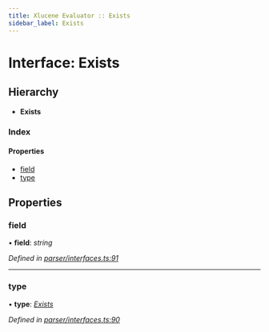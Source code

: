 ```yaml
---
title: Xlucene Evaluator :: Exists
sidebar_label: Exists
---
```


# Interface: Exists

## Hierarchy

* **Exists**

### Index

#### Properties

* [field](exists.md#field)
* [type](exists.md#type)

## Properties

###  field

• **field**: *string*

*Defined in [parser/interfaces.ts:91](https://github.com/terascope/teraslice/blob/6e018493/packages/xlucene-evaluator/src/parser/interfaces.ts#L91)*

___

###  type

• **type**: *[Exists](../enums/asttype.md#exists)*

*Defined in [parser/interfaces.ts:90](https://github.com/terascope/teraslice/blob/6e018493/packages/xlucene-evaluator/src/parser/interfaces.ts#L90)*
